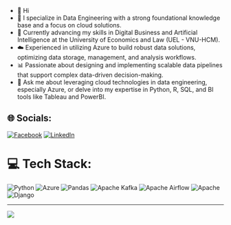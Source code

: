 - 👋 Hi
- 👀 I specialize in Data Engineering with a strong foundational knowledge base and a focus on cloud solutions.
- 🌱 Currently advancing my skills in Digital Business and Artificial Intelligence at the University of Economics and Law (UEL - VNU-HCM).
- ☁️ Experienced in utilizing Azure to build robust data solutions, optimizing data storage, management, and analysis workflows.
- 📊 Passionate about designing and implementing scalable data pipelines that support complex data-driven decision-making.
- 💬 Ask me about leveraging cloud technologies in data engineering, especially Azure, or delve into my expertise in Python, R, SQL, and BI tools like Tableau and PowerBI.

## 🌐 Socials:
[![Facebook](https://img.shields.io/badge/Facebook-%231877F2.svg?logo=Facebook&logoColor=white)](https://facebook.com/https://www.facebook.com/Capt.Hoagg/) [![LinkedIn](https://img.shields.io/badge/LinkedIn-%230077B5.svg?logo=linkedin&logoColor=white)](https://linkedin.com/in/https://www.linkedin.com/in/anhhoang03/) 

# 💻 Tech Stack:
![Python](https://img.shields.io/badge/python-3670A0?style=for-the-badge&logo=python&logoColor=ffdd54) ![Azure](https://img.shields.io/badge/azure-%230072C6.svg?style=for-the-badge&logo=microsoftazure&logoColor=white) ![Pandas](https://img.shields.io/badge/pandas-%23150458.svg?style=for-the-badge&logo=pandas&logoColor=white) ![Apache Kafka](https://img.shields.io/badge/Apache%20Kafka-000?style=for-the-badge&logo=apachekafka) ![Apache Airflow](https://img.shields.io/badge/Apache%20Airflow-017CEE?style=for-the-badge&logo=Apache%20Airflow&logoColor=white) ![Apache](https://img.shields.io/badge/apache-%23D42029.svg?style=for-the-badge&logo=apache&logoColor=white) ![Django](https://img.shields.io/badge/django-%23092E20.svg?style=for-the-badge&logo=django&logoColor=white)

---
[![](https://visitcount.itsvg.in/api?id=capt.hoagg&icon=0&color=0)](https://visitcount.itsvg.in)

<!-- Proudly created with GPRM ( https://gprm.itsvg.in ) -->
<!---
CaptHoagg/CaptHoagg is a ✨ special ✨ repository because its `README.md` (this file) appears on your GitHub profile.
You can click the Preview link to take a look at your changes.
--->
